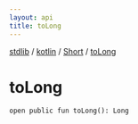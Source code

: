 ```yaml
---
layout: api
title: toLong
---
```

[stdlib](../../index.html) / [kotlin](../index.html) / [Short](index.html) / [toLong](toLong.html)

# toLong

```
open public fun toLong(): Long
```
